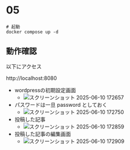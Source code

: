 # 05
```
# 起動
docker compose up -d
```

## 動作確認
以下にアクセス

http://localhost:8080


- wordpressの初期設定画面
    - ![スクリーンショット 2025-06-10 172657](https://hackmd.io/_uploads/BJVppvrXge.png)
- パスワードは一旦 password としておく
    - ![スクリーンショット 2025-06-10 172750](https://hackmd.io/_uploads/BkzAaDr7gx.png)
- 投稿した記事
    - ![スクリーンショット 2025-06-10 172859](https://hackmd.io/_uploads/ByU1RwHQxg.png)
- 投稿した記事の編集画面
    - ![スクリーンショット 2025-06-10 172909](https://hackmd.io/_uploads/HkZlRwBmlg.png)
